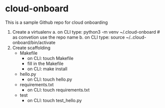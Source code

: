 # cloud-onboard
This is a sample Github repo for cloud onboarding

1. Create a virtualenv
    a. on CLI type: python3 -m venv ~/.cloud-onboard  # as convetion use the repo name
    b. on CLI type: source ~/..cloud-onboard/bin/activate
2. Create scaffolding
    * Makefile
        - on CLI: touch Makefile
        - fill in the Makefile
        - on CLI: make install
    * hello.py
        -  on CLI: touch hello.py
    * requirements.txt
         - on CLI: touch requirements.txt
    * test
         - on CLI: touch test_hello.py 